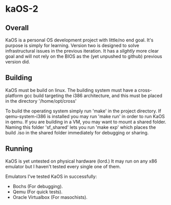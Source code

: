 <h1>kaOS-2</h1>
<h2>Overall</h2><p>KaOS is a personal OS development project with little/no end goal. It's purpose is simply for learning. Version two is designed to solve infrastructural issues in the previous iteration. 
It has a <i>slightly</i> more clear goal and will not rely on the BIOS as the (yet unpushed to github) previous version did.</p>
<h2>Building</h2><p>KaOS must be build on linux. The building system must have a cross-platform gcc build targeting the i386 architecture, and this must be placed in the directory '/home/opt/cross'</p>
<p>To build the operating system simply run 'make' in the project directory. If qemu-system-i386 is installed you may run 'make run' in order to run KaOS in qemu. If you are building in a VM, you may want to mount a shared folder. Naming this folder 'sf_shared' lets you run 'make exp' which places the build .iso in the shared folder immediately for debugging or sharing.</p>
<h2>Running</h2><p>KaOS is yet untested on physical hardware (lord.) It may run on any x86 emulator but I haven't tested every single one of them.</p><p>Emulators I've tested KaOS in successfully:</p>
<ul>
  <li>Bochs (For debugging).</li>
  <li>Qemu (For quick tests).</li>
  <li>Oracle Virtualbox (For masochists).</li>
</ul>

